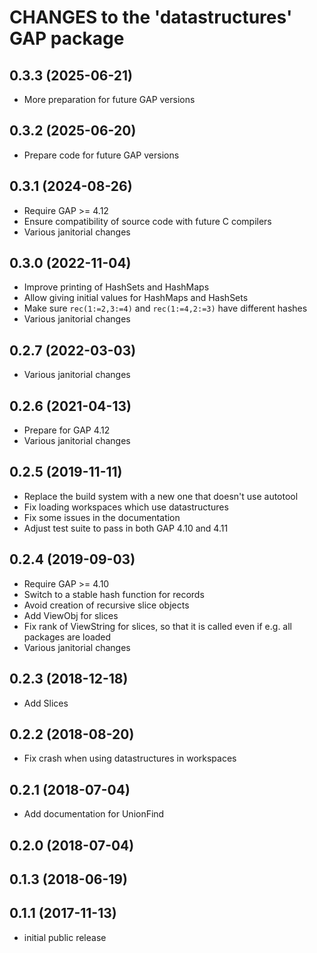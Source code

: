 # CHANGES to the 'datastructures' GAP package

## 0.3.3 (2025-06-21)

  - More preparation for future GAP versions

## 0.3.2 (2025-06-20)

  - Prepare code for future GAP versions

## 0.3.1 (2024-08-26)

  - Require GAP >= 4.12
  - Ensure compatibility of source code with future C compilers
  - Various janitorial changes

## 0.3.0 (2022-11-04)

  - Improve printing of HashSets and HashMaps
  - Allow giving initial values for HashMaps and HashSets
  - Make sure `rec(1:=2,3:=4)` and `rec(1:=4,2:=3)` have different hashes
  - Various janitorial changes

## 0.2.7 (2022-03-03)

  - Various janitorial changes

## 0.2.6 (2021-04-13)

  - Prepare for GAP 4.12
  - Various janitorial changes

## 0.2.5 (2019-11-11)

  - Replace the build system with a new one that doesn't use autotool
  - Fix loading workspaces which use datastructures
  - Fix some issues in the documentation
  - Adjust test suite to pass in both GAP 4.10 and 4.11

## 0.2.4 (2019-09-03)

  - Require GAP >= 4.10
  - Switch to a stable hash function for records
  - Avoid creation of recursive slice objects
  - Add ViewObj for slices
  - Fix rank of ViewString for slices, so that it is called even if e.g.
    all packages are loaded
  - Various janitorial changes

## 0.2.3 (2018-12-18)

  - Add Slices

## 0.2.2 (2018-08-20)

  - Fix crash when using datastructures in workspaces

## 0.2.1 (2018-07-04)

  - Add documentation for UnionFind

## 0.2.0 (2018-07-04)

## 0.1.3 (2018-06-19)

## 0.1.1 (2017-11-13)

  - initial public release
